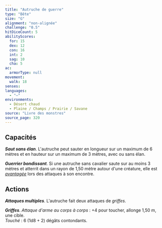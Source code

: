 ```yaml
---
title: "Autruche de guerre"
type: "Bête"
size: "G"
alignment: "non-alignée"
challenge: "0.5"
hitDiceCount: 5
abilityScores:
  for: 15
  dex: 12
  con: 16
  int: 2
  sag: 10
  cha: 5
ac: 
  armorType: null
movement: 
  walk: 18
senses: 
languages: 
  - "—"
environments:
  - Désert chaud
  - Plaine / Champs / Prairie / Savane
source: "Livre des monstres"
source_page: 320
---
```

## Capacités
_**Saut sans élan**_. L'autruche peut sauter en longueur sur un maximum de 6 mètres et en hauteur sur un maximum de 3 mètres, avec ou sans élan.

_**Guerrier bondissant**_. Si une autruche sans cavalier saute sur au moins 3 mètres et atterrit dans un rayon de 1,50 mètre autour d'une créature, elle est [_avantagée_](/utiliser-les-caracteristiques/#avantage-et-desavantage) lors des attaques à son encontre.

## Actions
_**Attaques multiples**_. L'autruche fait deux attaques de _griffes_.

_**Griffes**_. _Attaque d'arme au corps à corps_ : +4 pour toucher, allonge 1,50 m, une cible.  
_Touché_ : 6 (1d8 + 2) dégâts contondants.
